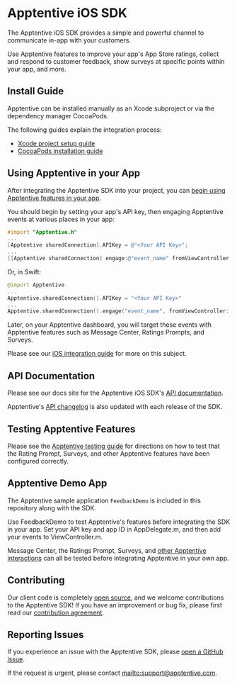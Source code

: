 # Apptentive iOS SDK

The Apptentive iOS SDK provides a simple and powerful channel to communicate in-app with your customers.

Use Apptentive features to improve your app's App Store ratings, collect and respond to customer feedback, show surveys at specific points within your app, and more.

## Install Guide

Apptentive can be installed manually as an Xcode subproject or via the dependency manager CocoaPods.

The following guides explain the integration process:

 - [Xcode project setup guide](http://www.apptentive.com/docs/ios/setup/xcode/)
 - [CocoaPods installation guide](http://www.apptentive.com/docs/ios/setup/cocoapods)

## Using Apptentive in your App

After integrating the Apptentive SDK into your project, you can [begin using Apptentive features in your app](http://www.apptentive.com/docs/ios/integration/).

You should begin by setting your app's API key, then engaging Apptentive events at various places in your app:

``` objective-c
#import "Apptentive.h"
...
[Apptentive sharedConnection].APIKey = @"<Your API Key>";
...
[[Apptentive sharedConnection] engage:@"event_name" fromViewController:viewController];
```

Or, in Swift:

``` Swift
@import Apptentive
...
Apptentive.sharedConnection().APIKey = "<Your API Key>"
...
Apptentive.sharedConnection().engage("event_name", fromViewController: viewController)
```

Later, on your Apptentive dashboard, you will target these events with Apptentive features such as Message Center, Ratings Prompts, and Surveys.

Please see our [iOS integration guide](http://www.apptentive.com/docs/ios/integration/) for more on this subject.

## API Documentation

Please see our docs site for the Apptentive iOS SDK's [API documentation](http://www.apptentive.com/docs/ios/api/Classes/Apptentive.html).

Apptentive's [API changelog](docs/APIChanges.md) is also updated with each release of the SDK.

## Testing Apptentive Features

Please see the [Apptentive testing guide](http://www.apptentive.com/docs/ios/testing/) for directions on how to test that the Rating Prompt, Surveys, and other Apptentive features have been configured correctly.

## Apptentive Demo App

The Apptentive sample application `FeedbackDemo` is included in this repository along with the SDK.

Use FeedbackDemo to test Apptentive's features before integrating the SDK in your app. Set your API key and app ID in AppDelegate.m, and then add your events to ViewController.m. 

Message Center, the Ratings Prompt, Surveys, and [other Apptentive interactions](http://www.apptentive.com/docs/ios/features/) can all be tested before integrating Apptentive in your own app.

## Contributing

Our client code is completely [open source](LICENSE.txt), and we welcome contributions to the Apptentive SDK! If you have an improvement or bug fix, please first read our [contribution agreement](CONTRIBUTING.md).

## Reporting Issues

If you experience an issue with the Apptentive SDK, please [open a GitHub issue](https://github.com/apptentive/apptentive-ios/issues?direction=desc&sort=created&state=open).

If the request is urgent, please contact <mailto:support@apptentive.com>.
